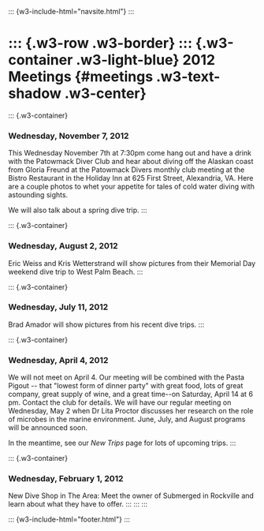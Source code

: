 ::: {w3-include-html="navsite.html"}
:::

::: {.w3-row .w3-border}
::: {.w3-container .w3-light-blue}
2012 Meetings {#meetings .w3-text-shadow .w3-center}
=============

::: {.w3-container}
### Wednesday, November 7, 2012

This Wednesday November 7th at 7:30pm come hang out and have a drink
with the Patowmack Diver Club and hear about diving off the Alaskan
coast from Gloria Freund at the Patowmack Divers monthly club meeting at
the Bistro Restaurant in the Holiday Inn at 625 First Street,
Alexandria, VA. Here are a couple photos to whet your appetite for tales
of cold water diving with astounding sights.

We will also talk about a spring dive trip.
:::

::: {.w3-container}
### Wednesday, August 2, 2012

Eric Weiss and Kris Wetterstrand will show pictures from their Memorial
Day weekend dive trip to West Palm Beach.
:::

::: {.w3-container}
### Wednesday, July 11, 2012

Brad Amador will show pictures from his recent dive trips.
:::

::: {.w3-container}
### Wednesday, April 4, 2012

We will not meet on April 4. Our meeting will be combined with the Pasta
Pigout \-- that \"lowest form of dinner party\" with great food, lots of
great company, great supply of wine, and a great time\--on Saturday,
April 14 at 6 pm. Contact the club for details. We will have our regular
meeting on Wednesday, May 2 when Dr Lita Proctor discusses her research
on the role of microbes in the marine environment. June, July, and
August programs will be announced soon.

In the meantime, see our *New Trips* page for lots of upcoming trips.
:::

::: {.w3-container}
### Wednesday, February 1, 2012

New Dive Shop in The Area: Meet the owner of Submerged in Rockville and
learn about what they have to offer.
:::
:::
:::

::: {w3-include-html="footer.html"}
:::
